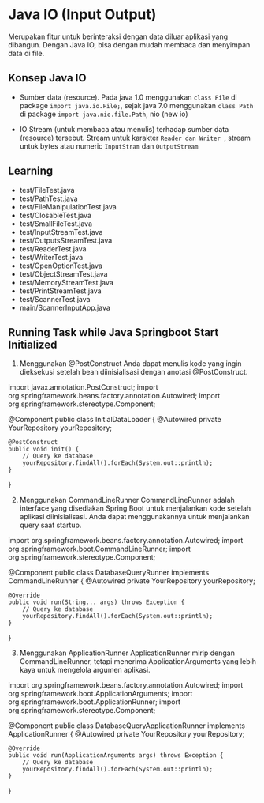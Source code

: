 # Java IO (Input Output)
Merupakan fitur untuk berinteraksi dengan data diluar aplikasi yang dibangun.
Dengan Java IO, bisa dengan mudah membaca dan menyimpan data di file.

## Konsep Java IO
- Sumber data (resource).
Pada java 1.0 menggunakan `class File` di package `import java.io.File;`, sejak java 7.0 menggunakan `class Path` di package `import java.nio.file.Path`, nio (new io)

- IO Stream (untuk membaca atau menulis) terhadap sumber data (resource) tersebut.
Stream untuk karakter `Reader dan Writer `, stream untuk bytes atau numeric `InputStram` dan `OutputStream`

## Learning
- test/FileTest.java
- test/PathTest.java
- test/FileManipulationTest.java
- test/ClosableTest.java
- test/SmallFileTest.java
- test/InputStreamTest.java
- test/OutputsStreamTest.java
- test/ReaderTest.java
- test/WriterTest.java
- test/OpenOptionTest.java
- test/ObjectStreamTest.java
- test/MemoryStreamTest.java
- test/PrintStreamTest.java
- test/ScannerTest.java
- main/ScannerInputApp.java

## Running Task while Java Springboot Start Initialized
1. Menggunakan @PostConstruct
Anda dapat menulis kode yang ingin dieksekusi setelah bean diinisialisasi dengan anotasi @PostConstruct.

import javax.annotation.PostConstruct;
import org.springframework.beans.factory.annotation.Autowired;
import org.springframework.stereotype.Component;

@Component
public class InitialDataLoader {
    @Autowired
    private YourRepository yourRepository;

    @PostConstruct
    public void init() {
        // Query ke database
        yourRepository.findAll().forEach(System.out::println);
    }
}


2. Menggunakan CommandLineRunner
CommandLineRunner adalah interface yang disediakan Spring Boot untuk menjalankan kode setelah aplikasi diinisialisasi. Anda dapat menggunakannya untuk menjalankan query saat startup.

import org.springframework.beans.factory.annotation.Autowired;
import org.springframework.boot.CommandLineRunner;
import org.springframework.stereotype.Component;

@Component
public class DatabaseQueryRunner implements CommandLineRunner {
    @Autowired
    private YourRepository yourRepository;

    @Override
    public void run(String... args) throws Exception {
        // Query ke database
        yourRepository.findAll().forEach(System.out::println);
    }
}

3. Menggunakan ApplicationRunner
ApplicationRunner mirip dengan CommandLineRunner, tetapi menerima ApplicationArguments yang lebih kaya untuk mengelola argumen aplikasi.

import org.springframework.beans.factory.annotation.Autowired;
import org.springframework.boot.ApplicationArguments;
import org.springframework.boot.ApplicationRunner;
import org.springframework.stereotype.Component;

@Component
public class DatabaseQueryApplicationRunner implements ApplicationRunner {
    @Autowired
    private YourRepository yourRepository;

    @Override
    public void run(ApplicationArguments args) throws Exception {
        // Query ke database
        yourRepository.findAll().forEach(System.out::println);
    }
}
